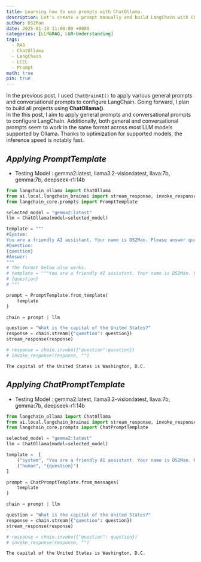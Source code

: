 ```yaml
---
title: Learning how to use prompts with ChatOllama.
description: Let's create a prompt manually and build LangChain with ChatOllama.
author: DS2Man
date: 2025-01-10 11:00:00 +0000
categories: [LLM&RAG, L&R-Understanding]
tags:
  - RAG
  - ChatOllama
  - LangChain
  - LCEL
  - Prompt
math: true
pin: true
---
```


In the previous post, I used `ChatBrainAI()` to apply various general prompts and conversational prompts to configure LangChain. Going forward, I plan to build all projects using **ChatOllama()**.   
In the this post, I aim to apply general prompts and conversational prompts to configure LangChain.  Additionally, both general and conversational prompts seem to work in the same format across most LLM models supported by Ollama. Thanks to optimization for supported models, the inference speed is notably fast.

<!--
이전 글에서는 ChatBrainAI()를 활용해서 다양한 일반형 Prompt와 대화형 Prompt를 적용, LangChain을 구성했었다.
앞으로는 ChatOllama()를 활용해서 모든 프로젝트를 구성하려고 한다. 
이번글에서는 일반형 Prompt와 대화형 Prompt를 적용, LangChain을 구성하고자 한다. 
추가로, 일반형/대화형 Prompt 모두 Ollama에서 지원하는 대부분의 LLM 모델에서 동일한 포멧으로 동작하는 것으로 보인다. 지원모델을 최적화한 이유로 추론 속도가 매우 빠른 편이다.
-->

## *Applying PromptTemplate*

- Testing Model : gemma2:latest, llama3.2-vision:latest, llava:7b, gemma:7b, deepseek-r1:14b

~~~python
from langchain_ollama import ChatOllama
from ai.local.langchain_brainai import stream_response, invoke_response
from langchain_core.prompts import PromptTemplate

selected_model = "gemma2:latest"
llm = ChatOllama(model=selected_model)

template = """
#System:
You are a friendly AI assistant. Your name is DS2Man. Please answer questions briefly.
#Question:
{question}
#Answer:
"""
# The format below also works.
# template = """You are a friendly AI assistant. Your name is DS2Man. Please answer questions briefly.
# {question}
# """

prompt = PromptTemplate.from_template(
    template
) 

chain = prompt | llm

question = "What is the capital of the United States?"
response = chain.stream({"question": question})
stream_response(response)

# response = chain.invoke({"question":question})
# invoke_response(response, "")
~~~

```
The capital of the United States is Washington, D.C.
```

## *Applying ChatPromptTemplate*

- Testing Model : gemma2:latest, llama3.2-vision:latest, llava:7b, gemma:7b, deepseek-r1:14b

~~~python
from langchain_ollama import ChatOllama
from ai.local.langchain_brainai import stream_response, invoke_response
from langchain_core.prompts import ChatPromptTemplate

selected_model = "gemma2:latest"
llm = ChatOllama(model=selected_model)

template =  [
    ("system", "You are a friendly AI assistant. Your name is DS2Man. Please answer questions briefly."),
    ("human", "{question}")
]

prompt = ChatPromptTemplate.from_messages(
    template
)

chain = prompt | llm

question = "What is the capital of the United States?"
response = chain.stream({"question": question})
stream_response(response)

# response = chain.invoke({"question": question})
# invoke_response(response, "")
~~~

```
The capital of the United States is Washington, D.C.
```